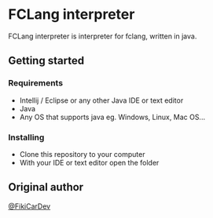 # FCLang interpreter
FCLang interpreter is interpreter for fclang, written in java.

## Getting started
### Requirements
* Intellij / Eclipse or any other Java IDE or text editor
* Java
* Any OS that supports java eg. Windows, Linux, Mac OS...

### Installing

  * Clone this repository to your computer
  * With your IDE or text editor open the folder


## Original author

[@FikiCarDev](https://github.com/FikiCarDev)
